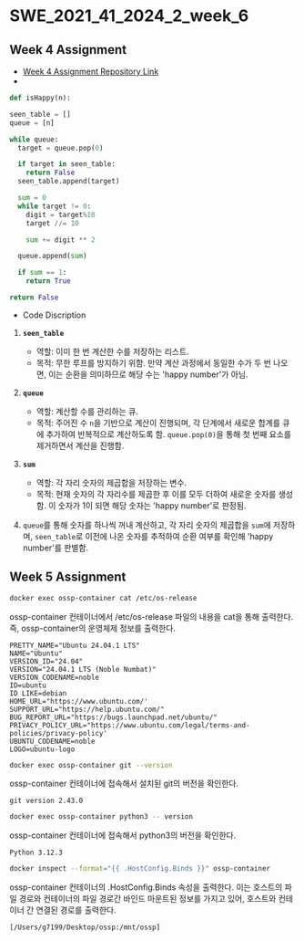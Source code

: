 # SWE_2021_41_2024_2_week_6

## Week 4 Assignment
* [Week 4 Assignment Repository Link](https://github.com/g7199/SWE_2021_41_2024_2_week_4 "Repository Week 4")
* 
  
  ```python
  def isHappy(n):

  seen_table = []
  queue = [n]

  while queue:
    target = queue.pop(0)

    if target in seen_table:
      return False
    seen_table.append(target)

    sum = 0
    while target != 0:
      digit = target%10
      target //= 10

      sum += digit ** 2

    queue.append(sum)

    if sum == 1:
      return True

  return False
  ```
* Code Discription
1. **`seen_table`**  
   - 역할: 이미 한 번 계산한 수를 저장하는 리스트.  
   - 목적: 무한 루프를 방지하기 위함. 만약 계산 과정에서 동일한 수가 두 번 나오면, 이는 순환을 의미하므로 해당 수는 'happy number'가 아님.
   
2. **`queue`**  
   - 역할: 계산할 수를 관리하는 큐.  
   - 목적: 주어진 수 `n`을 기반으로 계산이 진행되며, 각 단계에서 새로운 합계를 큐에 추가하여 반복적으로 계산하도록 함. `queue.pop(0)`을 통해 첫 번째 요소를 제거하면서 계산을 진행함.
   
3. **`sum`**  
   - 역할: 각 자리 숫자의 제곱합을 저장하는 변수.  
   - 목적: 현재 숫자의 각 자리수를 제곱한 후 이를 모두 더하여 새로운 숫자를 생성함. 이 숫자가 1이 되면 해당 숫자는 'happy number'로 판정됨.

4. `queue`를 통해 숫자를 하나씩 꺼내 계산하고, 각 자리 숫자의 제곱합을 `sum`에 저장하며, `seen_table`로 이전에 나온 숫자를 추적하여 순환 여부를 확인해 'happy number'를 판별함.
 
 ## Week 5 Assignment

 ```bash 
 docker exec ossp-container cat /etc/os-release
 ```
 ossp-container 컨테이너에서 /etc/os-release 파일의 내용을 cat을 통해 출력한다. 즉, ossp-container의 운영체제 정보를 출력한다.
 ```
PRETTY_NAME="Ubuntu 24.04.1 LTS"
NAME="Ubuntu"
VERSION_ID="24.04"
VERSION="24.04.1 LTS (Noble Numbat)"
VERSION_CODENAME=noble
ID=ubuntu
ID LIKE=debian
HOME_URL="https://www.ubuntu.com/'
SUPPORT_URL="https://help.ubuntu.com/"
BUG_REPORT_URL="https://bugs.launchpad.net/ubuntu/"
PRIVACY_POLICY_URL="https://www.ubuntu.com/legal/terms-and-policies/privacy-policy'
UBUNTU_CODENAME=noble
LOGO=ubuntu-logo
 ```

 ```bash
 docker exec ossp-container git --version
 ```
 ossp-container 컨테이너에 접속해서 설치된 git의 버전을 확인한다.
```
git version 2.43.0
```

 ```bash
 docker exec ossp-container python3 -- version
 ```
 ossp-container 컨테이너에 접속해서 python3의 버전을 확인한다.
```
Python 3.12.3
```

 ```bash
docker inspect --format="{{ .HostConfig.Binds }}" ossp-container
 ```
 ossp-container 컨테이너의 .HostConfig.Binds 속성을 출력한다. 이는 호스트의 파일 경로와 컨테이너의 파일 경로간 바인드 마운트된 정보를 가지고 있어, 호스트와 컨테이너 간 연결된 경로를 출력한다.
```
[/Users/g7199/Desktop/ossp:/mnt/ossp]
```
